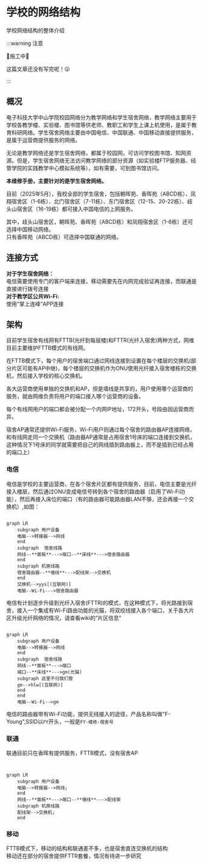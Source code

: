 # 学校的网络结构
学校网络结构的整体介绍

:::warning 注意

🚧施工中🚧

这篇文章还没有写完呢！😛

:::

## 概况
电子科技大学中山学院校园网络分为教学网络和学生宿舍网络，教学网络主要用于学校各教学楼、实验楼、图书馆等供老师、教职工和学生上课上机使用，是属于教育科研网络。学生宿舍网络主要由中国电信、中国联通、中国移动直接提供服务，是属于运营商提供服务的网络。

无论是教学网络还是学生宿舍网络，都属于校园网，可访问学校图书馆、知网资源。但是，学生宿舍网络无法访问教学网络的部分资源（如实验楼FTP服务器、经管学院的实践教学中心模拟系统等），如有需要，可到图书馆访问。

**本维修手册，主要针对的是学生宿舍网络。**

目前（2025年5月），我校全部的学生宿舍，包括朝晖苑、香晖苑（ABCD栋）、凤翔宿舍区（1-6栋）、北门宿舍区（7-11栋）、东门宿舍区（12-15、20-22栋）、歧头山宿舍区（16-19栋）都可接入中国电信的上网服务。  

其中，歧头山宿舍区，朝晖苑、香晖苑（ABCD栋）和凤翔宿舍区（1-6栋）还可选择中国移动网络。  
只有香晖苑（ABCD栋）可选择中国联通的网络。

## 连接方式
**对于学生宿舍网络：**\
电信需要使用专门的客户端来连接，移动需要先在内网完成验证再连接，而联通是直接进行拨号连接\
**对于教学区公共Wi-Fi:**\
使用“掌上连峰”APP连接
## 架构

目前学生宿舍有线网有FTTB(光纤到每层楼)和FTTR(光纤入宿舍)两种方式，网维目前主要维护FTTB模式的有线网。

在FTTB模式下，每个用户的宿舍端口通过网线连接到设置在每个楼层的交换机(部分片区可能有AP中继)，每个楼层的交换机作为ONU使用光纤接入宿舍楼栋的交换机，然后接入学校的核心交换机。

各大运营商使用单独的交换机和AP，但是墙线是共享的，用户使用哪个运营商的服务，就由网维负责将用户的端口接入哪个运营商的设备。

每个有线网用户的端口都会被分配一个内网IP地址，172开头，号段由因运营商而异。

宿舍AP通常还提供Wi-Fi服务，Wi-Fi用户则通过每个宿舍的路由器AP连接网络，和有线网走同一个交换机（路由器AP通常是占用宿舍1号床的端口连接到交换机，这种情况下1号床的同学就需要把自己的网线插到路由器上，而不是插到已经占用的端口上）
### 电信
电信是学校的主要运营商，在各个宿舍片区都有提供服务，目前，电信主要是光纤接入楼层，然后通过ONU变成电信号转到各个宿舍的路由器（启用了Wi-Fi功能），然后再接入床位的端口（有的路由器可能路由器LAN不够，还会再接一个交换机）,如图：
```mermaid 传统的电信网络架构

graph LR
    subgraph 用户设备
    电脑-->转接器-->网线
    end
    subgraph  宿舍线路 
    网线--**面板**--->端口--**床线**--->宿舍路由器
    end
    subgraph 机房线路
    宿舍路由器--**墙线**--->配线架-->交换机
    end
    交换机-->yys[(互联网)]
    电脑--Wi-Fi--->宿舍路由器

```
电信有计划逐步升级到光纤入宿舍(FTTR)的模式，在这种模式下，将光路接到宿舍，接入一个集成有Wi-Fi路由功能的光猫，将双绞线接入各个端口，关于各大片区升级光纤网络的情况，请查看wiki的“片区信息”
```mermaid

graph LR
    subgraph 用户设备
    电脑-->转接器-->网线
    end
    subgraph  宿舍线路 
    网线--**面板**--->端口
    端口--**床线**--->gm(光猫)
    subgraph 这里不归我们管
    gm-->hlw[(互联网)]
    end
    end 
    电脑--Wi-Fi-->gm

```

电信的路由器带有Wi-Fi功能，提供无线接入的途径，产品名称叫做"F-Young",SSID以`FY`开头，一般是`FY-楼栋-宿舍号`

### 联通
联通目前只在香晖有提供服务，FTTB模式，没有宿舍AP
``` mermaid


graph LR
    subgraph 用户设备
    电脑-->转接器-->网线;
    end 
    网线--**面板**--->端口--**墙线**--->配线架
    subgraph 机房线路
    配线架-->交换机;
    end

```
### 移动
FTTB模式下，移动的结构和联通差不多，也是宿舍直连交换机的结构  
移动还在部分的宿舍提供FTTR套餐，情况有待进一步研究
